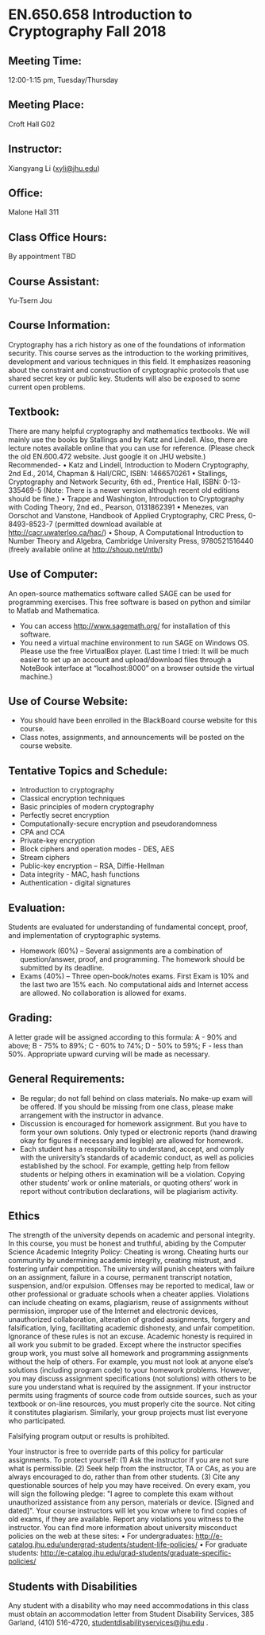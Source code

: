# EN.650.658 Introduction to Cryptography Fall 2018

## Meeting Time:
12:00-1:15 pm, Tuesday/Thursday 

## Meeting Place:
Croft Hall G02

## Instructor:
Xiangyang Li (xyli@jhu.edu)

## Office:
Malone Hall 311

## Class Office Hours:
By appointment TBD

## Course Assistant:
Yu-Tsern Jou

## Course Information:
Cryptography has a rich history as one of the foundations of information security. This course serves as the introduction to the working primitives, development and various techniques in this field. It emphasizes reasoning about the constraint and construction of cryptographic protocols that use shared secret key or public key. Students will also be exposed to some current open problems.

## Textbook:
There are many helpful cryptography and mathematics textbooks. We will mainly use the books by Stallings and by Katz and Lindell. Also, there are lecture notes available online that you can use for reference. (Please check the old EN.600.472 website. Just google it on JHU website.)
Recommended-
• Katz and Lindell, Introduction to Modern Cryptography, 2nd Ed., 2014, Chapman &
Hall/CRC, ISBN: 1466570261
• Stallings, Cryptography and Network Security, 6th ed., Prentice Hall, ISBN: 0-13-335469-5
(Note: There is a newer version although recent old editions should be fine.)
• Trappe and Washington, Introduction to Cryptography with Coding Theory, 2nd ed.,
Pearson, 0131862391
• Menezes, van Oorschot and Vanstone, Handbook of Applied Cryptography, CRC Press, 0-
8493-8523-7 (permitted download available at http://cacr.uwaterloo.ca/hac/)
• Shoup, A Computational Introduction to Number Theory and Algebra, Cambridge
University Press, 9780521516440 (freely available online at http://shoup.net/ntb/)

## Use of Computer:
An open-source mathematics software called SAGE can be used for programming exercises. This free software is based on python and similar to Matlab and Mathematica.
- You can access http://www.sagemath.org/ for installation of this software.
- You need a virtual machine environment to run SAGE on Windows OS. Please use the free VirtualBox player. (Last time I tried: It will be much easier to set up an account and upload/download files through a NoteBook interface at “localhost:8000” on a browser outside the virtual machine.)

## Use of Course Website:
- You should have been enrolled in the BlackBoard course website for this course.
- Class notes, assignments, and announcements will be posted on the course website.

## Tentative Topics and Schedule:
- Introduction to cryptography
- Classical encryption techniques
- Basic principles of modern cryptography
- Perfectly secret encryption
- Computationally-secure encryption and pseudorandomness
- CPA and CCA
- Private-key encryption
- Block ciphers and operation modes - DES, AES
- Stream ciphers
- Public-key encryption – RSA, Diffie-Hellman
- Data integrity - MAC, hash functions
- Authentication - digital signatures

## Evaluation:
Students are evaluated for understanding of fundamental concept, proof, and implementation of cryptographic systems.
- Homework (60%) – Several assignments are a combination of question/answer, proof, and programming. The homework should be submitted by its deadline.
- Exams (40%) – Three open-book/notes exams. First Exam is 10% and the last two are 15% each. No computational aids and Internet access are allowed. No collaboration is allowed for exams.

## Grading:
A letter grade will be assigned according to this formula: A - 90% and above; B - 75% to 89%; C - 60% to 74%; D - 50% to 59%; F - less than 50%. Appropriate upward curving will be made as necessary.

## General Requirements:
- Be regular; do not fall behind on class materials. No make-up exam will be offered. If you should be missing from one class, please make arrangement with the instructor in advance.
- Discussion is encouraged for homework assignment. But you have to form your own solutions. Only typed or electronic reports (hand drawing okay for figures if necessary and legible) are allowed for homework.
- Each student has a responsibility to understand, accept, and comply with the university’s standards of academic conduct, as well as policies established by the school. For example, getting help from fellow students or helping others in examination will be a violation. Copying other students’ work or online materials, or quoting others’ work in report without contribution declarations, will be plagiarism activity.

## Ethics
The strength of the university depends on academic and personal integrity. In this course, you must be honest and truthful, abiding by the Computer Science Academic Integrity Policy:
Cheating is wrong. Cheating hurts our community by undermining academic integrity, creating mistrust, and fostering unfair competition. The university will punish cheaters with failure on an assignment, failure in a course, permanent transcript notation, suspension, and/or expulsion. Offenses may be reported to medical, law or other professional or graduate schools when a cheater applies.
Violations can include cheating on exams, plagiarism, reuse of assignments without permission, improper use of the Internet and electronic devices, unauthorized collaboration, alteration of graded assignments, forgery and falsification, lying, facilitating academic dishonesty, and unfair competition. Ignorance of these rules is not an excuse.
Academic honesty is required in all work you submit to be graded. Except where the instructor specifies group work, you must solve all homework and programming assignments without the help of others. For example, you must not look at anyone else’s solutions (including program code) to your homework problems. However, you may discuss assignment specifications (not solutions) with others to be sure you understand what is required by the assignment.
If your instructor permits using fragments of source code from outside sources, such as your textbook or on-line resources, you must properly cite the source. Not citing it constitutes plagiarism. Similarly, your group projects must list everyone who participated. 

Falsifying program output or results is prohibited.

Your instructor is free to override parts of this policy for particular assignments. To protect yourself: (1) Ask the instructor if you are not sure what is permissible. (2) Seek help from the instructor, TA or CAs, as you are always encouraged to do, rather than from other students. (3) Cite any questionable sources of help you may have received.
On every exam, you will sign the following pledge: "I agree to complete this exam without unauthorized assistance from any person, materials or device. [Signed and dated]". Your course instructors will let you know where to find copies of old exams, if they are available.
Report any violations you witness to the instructor.
You can find more information about university misconduct policies on the web at these sites:
• For undergraduates: http://e-catalog.jhu.edu/undergrad-students/student-life-policies/
• For graduate students: http://e-catalog.jhu.edu/grad-students/graduate-specific-policies/

## Students with Disabilities
Any student with a disability who may need accommodations in this class must obtain an accommodation letter from Student Disability Services, 385 Garland, (410) 516-4720, studentdisabilityservices@jhu.edu .
